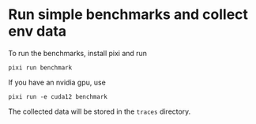 # Run simple benchmarks and collect env data

To run the benchmarks, install pixi and run

```
pixi run benchmark
```

If you have an nvidia gpu, use

```
pixi run -e cuda12 benchmark
```

The collected data will be stored in the `traces` directory.

